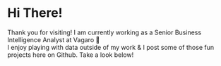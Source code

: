 # Hi There!

Thank you for visiting! I am currently working as a Senior Business Intelligence Analyst at Vagaro :briefcase: <br>
I enjoy playing with data outside of my work & I post some of those fun projects here on Github. Take a look below!






